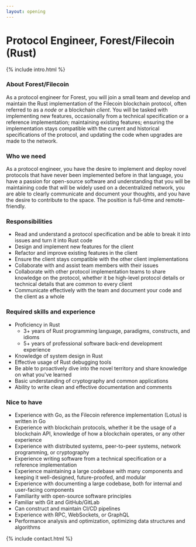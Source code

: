 ```yaml
---
layout: opening
---
```


# Protocol Engineer, Forest/Filecoin (Rust)

{% include intro.html %}

### About Forest/Filecoin

As a protocol engineer for Forest, you will join a small team and develop and
maintain the Rust implementation of the Filecoin blockchain protocol, often
referred to as a _node_ or a blockchain _client_. You will be tasked with
implementing new features, occasionally from a technical specification or a
reference implementation; maintaining existing features; ensuring the
implementation stays compatible with the current and historical specifications
of the protocol, and updating the code when upgrades are made to the network.

### Who we need

As a protocol engineer, you have the desire to implement and deploy novel
protocols that have never been implemented before in that language, you have a
passion for open-source software and understanding that you will be maintaining
code that will be widely used on a decentralized network, you are able to
clearly communicate and document your thoughts, and you have the desire to
contribute to the space. The position is full-time and remote-friendly.

### Responsibilities

- Read and understand a protocol specification and be able to break it into
  issues and turn it into Rust code
- Design and implement new features for the client
- Refactor and improve existing features in the client
- Ensure the client stays compatible with the other client implementations
- Collaborate with and assist team members with their issues
- Collaborate with other protocol implementation teams to share knowledge on the
  protocol, whether it be high-level protocol details or technical details that
  are common to every client
- Communicate effectively with the team and document your code and the client
  as a whole

### Required skills and experience

- Proficiency in Rust
  - 3+ years of Rust programming language, paradigms, constructs, and idioms
  - 5+ years of professional software back-end development experience
- Knowledge of system design in Rust
- Effective usage of Rust debugging tools
- Be able to proactively dive into the novel territory and share knowledge on
  what you've learned
- Basic understanding of cryptography and common applications
- Ability to write clean and effective documentation and comments

### Nice to have

- Experience with Go, as the Filecoin reference implementation (Lotus) is
  written in Go
- Experience with blockchain protocols, whether it be the usage of a blockchain
  API, knowledge of how a blockchain operates, or any other experience
- Experience with distributed systems, peer-to-peer systems, network
  programming, or cryptography
- Experience writing software from a technical specification or a reference
  implementation
- Experience maintaining a large codebase with many components and keeping it
  well-designed, future-proofed, and modular
- Experience with documenting a large codebase, both for internal and
  user-facing components
- Familiarity with open-source software principles
- Familiar with Git and GitHub/GitLab
- Can construct and maintain CI/CD pipelines
- Experience with RPC, WebSockets, or GraphQL
- Performance analysis and optimization, optimizing data structures and
  algorithms

{% include contact.html %}
